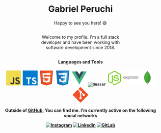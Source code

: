 <h1 align="center">Gabriel Peruchi</h1>

<h4 align="center" style="font-weight: normal;">Happy to see you here! 😄<h4>

<div align="center">

<div style="font-weight: normal; padding: 10px 100px;">Welcome to my profile. I'm a full stack developer and have been working with software development since 2018.</div>

<h4>Languages and Tools</h4>

<code><img height="50" src="https://raw.githubusercontent.com/devicons/devicon/master/icons/javascript/javascript-original.svg" title="JavaScript"></code>
<code><img height="50" src="https://raw.githubusercontent.com/devicons/devicon/master/icons/typescript/typescript-original.svg" title="TypeScript"></code>
<code><img height="50" src="https://raw.githubusercontent.com/devicons/devicon/master/icons/html5/html5-original.svg" title="HTML"></code>
<code><img height="50" src="https://raw.githubusercontent.com/devicons/devicon/master/icons/css3/css3-original.svg" title="CSS"></code>
<code><img height="50" src="https://raw.githubusercontent.com/devicons/devicon/master/icons/vuejs/vuejs-original.svg" title="Vue.js"></code>
<code><img height="50" src="https://cdn.quasar.dev/logo/svg/quasar-logo.svg" title="Quasar"></code>
<code><img height="50" src="https://raw.githubusercontent.com/devicons/devicon/master/icons/nodejs/nodejs-original.svg" title="Node.js"></code>
<code><img height="50" src="https://raw.githubusercontent.com/devicons/devicon/master/icons/express/express-original-wordmark.svg" title="Express"></code>
<code><img height="50" src="https://raw.githubusercontent.com/devicons/devicon/master/icons/mongodb/mongodb-original.svg" title="MongoDB"></code>
<code><img height="50" src="https://raw.githubusercontent.com/devicons/devicon/master/icons/git/git-original.svg" title="Git"></code>

Outside of [GitHub](https://github.com/gabriel-peruchi), You can find me. I'm currently active on the following social networks

[![Instagram](https://img.shields.io/badge/Instagram-1DA1F2?style=for-the-badge&logo=instagram&logoColor=white)](https://www.instagram.com/gabriel_peruch) 
[![Linkedin](https://img.shields.io/badge/LinkedIn-0077B5?style=for-the-badge&logo=linkedin&logoColor=white)](https://www.linkedin.com/in/gabriel-peruchi-a29500107)
[![GitLab](https://img.shields.io/badge/GitLab-330F63?style=for-the-badge&logo=gitlab&logoColor=white)](https://gitlab.com/gabriel-peruchi)

</div>
